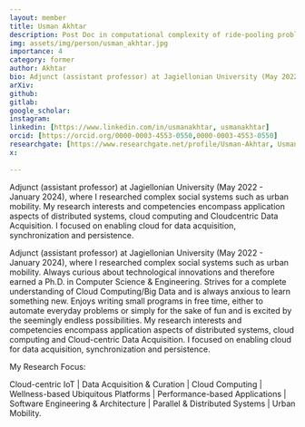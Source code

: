 ```yaml
---
layout: member
title: Usman Akhtar
description: Post Doc in computational complexity of ride-pooling problems.
img: assets/img/person/usman_akhtar.jpg
importance: 4
category: former
author: Akhtar
bio: Adjunct (assistant professor) at Jagiellonian University (May 2022 - January 2024), where I researched complex social systems such as urban mobility. My research interests and competencies encompass application aspects of distributed systems, cloud computing and Cloudcentric Data Acquisition. I focused on enabling cloud for data acquisition, synchronization and persistence.
arXiv:
github: 
gitlab:
google_scholar:
instagram:
linkedin: [https://www.linkedin.com/in/usmanakhtar, usmanakhtar]
orcid: [https://orcid.org/0000-0003-4553-0550,0000-0003-4553-0550]
researchgate: [https://www.researchgate.net/profile/Usman-Akhtar, Usman-Akhtar]
x: 
  
---
```


Adjunct (assistant professor) at Jagiellonian University (May 2022 - January 2024),
where I researched complex social systems such as urban mobility. My research interests and
competencies encompass application aspects of distributed systems, cloud computing and Cloudcentric Data Acquisition. I focused on enabling cloud for data acquisition, synchronization and
persistence.

Adjunct (assistant professor) at Jagiellonian University (May 2022 - January 2024), where I researched complex social systems such as urban mobility. Always curious about technological innovations and therefore earned a Ph.D. in Computer Science & Engineering. Strives for a complete understanding of Cloud Computing/Big Data and is always anxious to learn something new. Enjoys writing small programs in free time, either to automate everyday problems or simply for the sake of fun and is excited by the seemingly endless possibilities. My research interests and competencies encompass application aspects of distributed systems, cloud computing and Cloud-centric Data Acquisition. I focused on enabling cloud for data acquisition, synchronization and persistence. 

My Research Focus: 

Cloud-centric IoT | Data Acquisition & Curation | Cloud Computing | Wellness-based Ubiquitous Platforms | Performance-based Applications | Software Engineering & Architecture | Parallel & Distributed Systems | Urban Mobility. 

